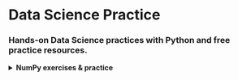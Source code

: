 # Data Science Practice

### Hands-on Data Science practices with Python and free practice resources.


<details><summary><b>NumPy exercises & practice</b></summary>

- **WEBSITES**
    - https://sites.engineering.ucsb.edu/~shell/che210d/numpy.pdf
    - https://betterprogramming.pub/numpy-illustrated-the-visual-guide-to-numpy-3b1d4976de1d
    - https://w3resource.com/python-exercises/numpy/index.php
    - https://geeksforgeeks.org/python-numpy-practice-exercises-questions-and-solutions/
    - https://pynative.com/python-numpy-exercise/
    - https://favtutor.com/blogs/numpy-exercises-python
    - https://machinelearningplus.com/python/101-numpy-exercises-python/
    - https://practicaldatascience.org/html/exercises/Exercise_numpy.html
    - https://notebook.community/AtmaMani/pyChakras/udemy_ml_bootcamp/Python-for-Data-Analysis/NumPy/Numpy%20Exercise%20-%20Solutions
    - https://scipy-lectures.org/intro/numpy/exercises.html
    - https://codesolid.com/numpy-practice-questions-to-make-you-an-expert/
    - https://machinelearninghd.com/numpy-practice-exercises-python-package/
    - https://hackerearth.com/practice/machine-learning/data-manipulation-visualisation-r-python/tutorial-data-manipulation-numpy-pandas-python/tutorial/

- **GitHub**
    - http://github.com/aakankshaws/numpy-exercise
    - http://github.com/rougier/numpy-tutorial
    - https://github.com/rougier/numpy-100
    - http://github.com/Kyubyong/numpy_exercises

- **Kaggle**
    - ...

- **Medium**
    - ...

</details>
